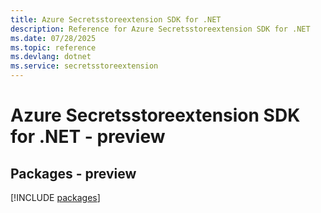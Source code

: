 ```yaml
---
title: Azure Secretsstoreextension SDK for .NET
description: Reference for Azure Secretsstoreextension SDK for .NET
ms.date: 07/28/2025
ms.topic: reference
ms.devlang: dotnet
ms.service: secretsstoreextension
---
```

# Azure Secretsstoreextension SDK for .NET - preview
## Packages - preview
[!INCLUDE [packages](secretsstoreextension-index.md)]
